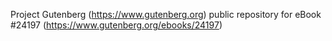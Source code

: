 Project Gutenberg (https://www.gutenberg.org) public repository for eBook #24197 (https://www.gutenberg.org/ebooks/24197)
